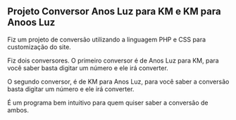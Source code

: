 ## Projeto Conversor Anos Luz para KM e KM para Anoos Luz  ##

Fiz um projeto de conversão utilizando a linguagem PHP e CSS para customização do site.

Fiz dois conversores. O primeiro conversor é de Anos Luz para KM, para você saber basta digitar um número e ele irá converter.

O segundo conversor, é de KM para Anos Luz, para você saber a conversão basta digitar um número e ele irá converter.

É um programa bem intuitivo para quem quiser saber a conversão de ambos.
